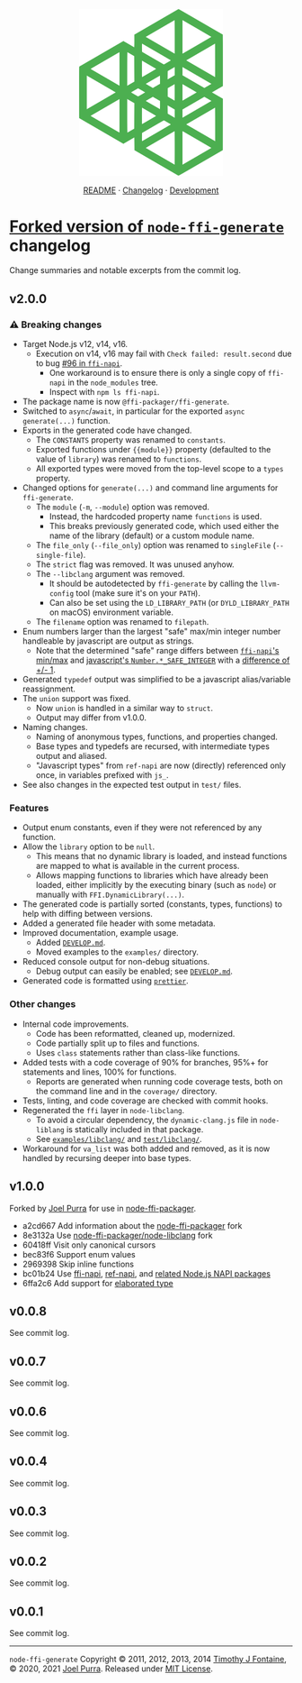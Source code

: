 <p align="center">
  <a href="https://github.com/node-ffi-packager"><img src="https://raw.githubusercontent.com/node-ffi-packager/resources/master/logotype/node-ffi-packager.svg?sanitize=true" alt="node-ffi-packager logotype, impossible cubes in green" width="256" border="0" /></a>
</p>

<p align="center">
  <a href="https://github.com/node-ffi-packager/node-ffi-generate">README</a> &middot; <a href="./CHANGELOG.md">Changelog</a> &middot; <a href="./DEVELOP.md">Development</a>
</p>

# [Forked version of `node-ffi-generate`](https://github.com/node-ffi-packager/node-ffi-generate) changelog

Change summaries and notable excerpts from the commit log.

## v2.0.0

### ⚠ Breaking changes

- Target Node.js v12, v14, v16.
  - Execution on v14, v16 may fail with `Check failed: result.second` due to bug [#96 in `ffi-napi`](https://github.com/node-ffi-napi/node-ffi-napi/issues/96).
    - One workaround is to ensure there is only a single copy of `ffi-napi` in the `node_modules` tree.
    - Inspect with `npm ls ffi-napi`.
- The package name is now `@ffi-packager/ffi-generate`.
- Switched to `async`/`await`, in particular for the exported `async generate(...)` function.
- Exports in the generated code have changed.
  - The `CONSTANTS` property was renamed to `constants`.
  - Exported functions under `{{module}}` property (defaulted to the value of `library`) was renamed to `functions`.
  - All exported types were moved from the top-level scope to a `types` property.
- Changed options for `generate(...)` and command line arguments for `ffi-generate`.
  - The `module` (`-m`, `--module`) option was removed.
    - Instead, the hardcoded property name `functions` is used.
    - This breaks previously generated code, which used either the name of the library (default) or a custom module name.
  - The `file_only` (`--file_only`) option was renamed to `singleFile` (`--single-file`).
  - The `strict` flag was removed. It was unused anyhow.
  - The `--libclang` argument was removed.
    - It should be autodetected by `ffi-generate` by calling the `llvm-config` tool (make sure it's on your `PATH`).
    - Can also be set using the `LD_LIBRARY_PATH` (or `DYLD_LIBRARY_PATH` on macOS) environment variable.
  - The `filename` option was renamed to `filepath`.
- Enum numbers larger than the largest "safe" max/min integer number handleable by javascript are output as strings.
  - Note that the determined "safe" range differs between [`ffi-napi`'s min/max](https://github.com/node-ffi-napi/ref-napi/blob/b0809c25e5d9e4efa82ee6c323e1f961044b65e0/src/binding.cc#L66-L70) and [javascript's `Number.*_SAFE_INTEGER`](https://tc39.es/ecma262/2020/#sec-number.max_safe_integer) with a [difference of +/- 1](https://stackoverflow.com/questions/26380364/why-is-number-max-safe-integer-9-007-199-254-740-991-and-not-9-007-199-254-740-9).
- Generated `typedef` output was simplified to be a javascript alias/variable reassignment.
- The `union` support was fixed.
  - Now `union` is handled in a similar way to `struct`.
  - Output may differ from v1.0.0.
- Naming changes.
  - Naming of anonymous types, functions, and properties changed.
  - Base types and typedefs are recursed, with intermediate types output and aliased.
  - "Javascript types" from `ref-napi` are now (directly) referenced only once, in variables prefixed with `js_`.
- See also changes in the expected test output in `test/` files.

### Features

- Output enum constants, even if they were not referenced by any function.
- Allow the `library` option to be `null`.
  - This means that no dynamic library is loaded, and instead functions are mapped to what is available in the current process.
  - Allows mapping functions to libraries which have already been loaded, either implicitly by the executing binary (such as `node`) or manually with `FFI.DynamicLibrary(...)`.
- The generated code is partially sorted (constants, types, functions) to help with diffing between versions.
- Added a generated file header with some metadata.
- Improved documentation, example usage.
  - Added [`DEVELOP.md`](./DEVELOP.md).
  - Moved examples to the `examples/` directory.
- Reduced console output for non-debug situations.
  - Debug output can easily be enabled; see [`DEVELOP.md`](./DEVELOP.md).
- Generated code is formatted using [`prettier`](https://prettier.io/).

### Other changes

- Internal code improvements.
  - Code has been reformatted, cleaned up, modernized.
  - Code partially split up to files and functions.
  - Uses `class` statements rather than class-like functions.
- Added tests with a code coverage of 90% for branches, 95%+ for statements and lines, 100% for functions.
  - Reports are generated when running code coverage tests, both on the command line and in the `coverage/` directory.
- Tests, linting, and code coverage are checked with commit hooks.
- Regenerated the `ffi` layer in `node-libclang`.
  - To avoid a circular dependency, the `dynamic-clang.js` file in `node-liblang` is statically included in that package.
  - See [`examples/libclang/`](./examples/libclang/) and [`test/libclang/`](./test/libclang/).
- Workaround for `va_list` was both added and removed, as it is now handled by recursing deeper into base types.

## v1.0.0

Forked by [Joel Purra](https://joelpurra.com/) for use in [node-ffi-packager](https://github.com/node-ffi-packager).

- a2cd667 Add information about the [node-ffi-packager](https://github.com/node-ffi-packager) fork
- 8e3132a Use [node-ffi-packager/node-libclang](https://github.com/node-ffi-packager/node-libclang) fork
- 60418ff Visit only canonical cursors
- bec83f6 Support enum values
- 2969398 Skip inline functions
- bc01b24 Use [ffi-napi](https://github.com/node-ffi-napi/node-ffi-napi), [ref-napi](https://github.com/node-ffi-napi/ref-napi), and [related Node.js NAPI packages](https://github.com/node-ffi-napi)
- 6ffa2c6 Add support for [elaborated type](https://clang.llvm.org/doxygen/classclang_1_1ElaboratedType.html)

## v0.0.8

See commit log.

## v0.0.7

See commit log.

## v0.0.6

See commit log.

## v0.0.4

See commit log.

## v0.0.3

See commit log.

## v0.0.2

See commit log.

## v0.0.1

See commit log.

---

`node-ffi-generate` Copyright &copy; 2011, 2012, 2013, 2014 [Timothy J Fontaine](https://github.com/tjfontaine), &copy; 2020, 2021 [Joel Purra](https://joelpurra.com/). Released under [MIT License](https://opensource.org/licenses/MIT).

